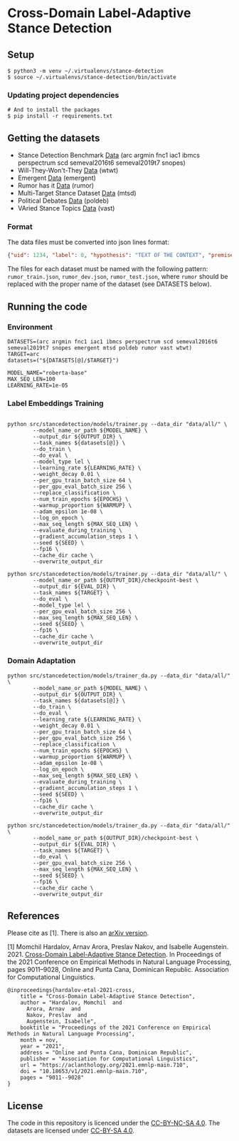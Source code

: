 # Cross-Domain Label-Adaptive Stance Detection

## Setup

```console
$ python3 -m venv ~/.virtualenvs/stance-detection
$ source ~/.virtualenvs/stance-detection/bin/activate
```

### Updating project dependencies

```console
# And to install the packages
$ pip install -r requirements.txt
```

## Getting the datasets
* Stance Detection Benchmark [Data](https://github.com/UKPLab/mdl-stance-robustness#preprocessing) (arc argmin fnc1 iac1 ibmcs perspectrum scd semeval2016t6 semeval2019t7 snopes)
* Will-They-Won't-They [Data](https://github.com/cambridge-wtwt/acl2020-wtwt-tweets) (wtwt)
* Emergent [Data](https://www.dropbox.com/sh/9t7fd7xfahb0e1v/AABHcvt9dSH6RNFpnSoYqlZra/emergent?) (emergent)
* Rumor has it [Data](https://github.com/vahedq/rumors/tree/master/data) (rumor)
* Multi-Target Stance Dataset [Data](http://www.site.uottawa.ca/~diana/resources/stance_data/) (mtsd)
* Political Debates [Data](http://mpqa.cs.pitt.edu/corpora/political_debates/) (poldeb)
* VAried Stance Topics [Data](https://github.com/emilyallaway/zero-shot-stance) (vast)

### Format

The data files must be converted into json lines format:
```json
{"uid": 1234, "label": 0, "hypothesis": "TEXT OF THE CONTEXT", "premise": "TEXT OF THE TARGET"}
```

The files for each dataset must be named with the following pattern: `rumor_train.json`, `rumor_dev.json`, `rumor_test.json`, where `rumor` should be replaced with the proper name of the dataset (see DATASETS below).    

## Running the code

### Environment

```shell
DATASETS=(arc argmin fnc1 iac1 ibmcs perspectrum scd semeval2016t6 semeval2019t7 snopes emergent mtsd poldeb rumor vast wtwt)
TARGET=arc
datasets=("${DATASETS[@]/$TARGET}")

MODEL_NAME="roberta-base"
MAX_SEQ_LEN=100
LEARNING_RATE=1e-05
```

### Label Embeddings Training

```shell

python src/stancedetection/models/trainer.py --data_dir "data/all/" \
        --model_name_or_path ${MODEL_NAME} \
        --output_dir ${OUTPUT_DIR} \
        --task_names ${datasets[@]} \
        --do_train \
        --do_eval \
        --model_type lel \
        --learning_rate ${LEARNING_RATE} \
        --weight_decay 0.01 \
        --per_gpu_train_batch_size 64 \
        --per_gpu_eval_batch_size 256 \
        --replace_classification \
        --num_train_epochs ${EPOCHS} \
        --warmup_proportion ${WARMUP} \
        --adam_epsilon 1e-08 \
        --log_on_epoch \
        --max_seq_length ${MAX_SEQ_LEN} \
        --evaluate_during_training \
        --gradient_accumulation_steps 1 \
        --seed ${SEED} \
        --fp16 \
        --cache_dir cache \
        --overwrite_output_dir

python src/stancedetection/models/trainer.py --data_dir "data/all/" \
        --model_name_or_path ${OUTPUT_DIR}/checkpoint-best \
        --output_dir ${EVAL_DIR} \
        --task_names ${TARGET} \
        --do_eval \
        --model_type lel \
        --per_gpu_eval_batch_size 256 \
        --max_seq_length ${MAX_SEQ_LEN} \
        --seed ${SEED} \
        --fp16 \
        --cache_dir cache \
        --overwrite_output_dir
```

### Domain Adaptation

```shell
python src/stancedetection/models/trainer_da.py --data_dir "data/all/" \
        --model_name_or_path ${MODEL_NAME} \
        --output_dir ${OUTPUT_DIR} \
        --task_names ${datasets[@]} \
        --do_train \
        --do_eval \
        --learning_rate ${LEARNING_RATE} \
        --weight_decay 0.01 \
        --per_gpu_train_batch_size 64 \
        --per_gpu_eval_batch_size 256 \
        --replace_classification \
        --num_train_epochs ${EPOCHS} \
        --warmup_proportion ${WARMUP} \
        --adam_epsilon 1e-08 \
        --log_on_epoch \
        --max_seq_length ${MAX_SEQ_LEN} \
        --evaluate_during_training \
        --gradient_accumulation_steps 1 \
        --seed ${SEED} \
        --fp16 \
        --cache_dir cache \
        --overwrite_output_dir

python src/stancedetection/models/trainer_da.py --data_dir "data/all/" \
        --model_name_or_path ${OUTPUT_DIR}/checkpoint-best \
        --output_dir ${EVAL_DIR} \
        --task_names ${TARGET} \
        --do_eval \
        --per_gpu_eval_batch_size 256 \
        --max_seq_length ${MAX_SEQ_LEN} \
        --seed ${SEED} \
        --fp16 \
        --cache_dir cache \
        --overwrite_output_dir
```

## References

Please cite as [1]. There is also an [arXiv version](https://arxiv.org/abs/2104.07467).


[1] Momchil Hardalov, Arnav Arora, Preslav Nakov, and Isabelle Augenstein. 2021. [Cross-Domain Label-Adaptive Stance Detection](https://aclanthology.org/2021.emnlp-main.710/). In Proceedings of the 2021 Conference on Empirical Methods in Natural Language Processing, pages 9011–9028, Online and Punta Cana, Dominican Republic. Association for Computational Linguistics.


```
@inproceedings{hardalov-etal-2021-cross,
    title = "Cross-Domain Label-Adaptive Stance Detection",
    author = "Hardalov, Momchil  and
      Arora, Arnav  and
      Nakov, Preslav  and
      Augenstein, Isabelle",
    booktitle = "Proceedings of the 2021 Conference on Empirical Methods in Natural Language Processing",
    month = nov,
    year = "2021",
    address = "Online and Punta Cana, Dominican Republic",
    publisher = "Association for Computational Linguistics",
    url = "https://aclanthology.org/2021.emnlp-main.710",
    doi = "10.18653/v1/2021.emnlp-main.710",
    pages = "9011--9028"
}

```


## License

The code in this repository is licenced under the [CC-BY-NC-SA 4.0](LICENSE). The datasets are licensed under [CC-BY-SA 4.0](LICENSE.data).
